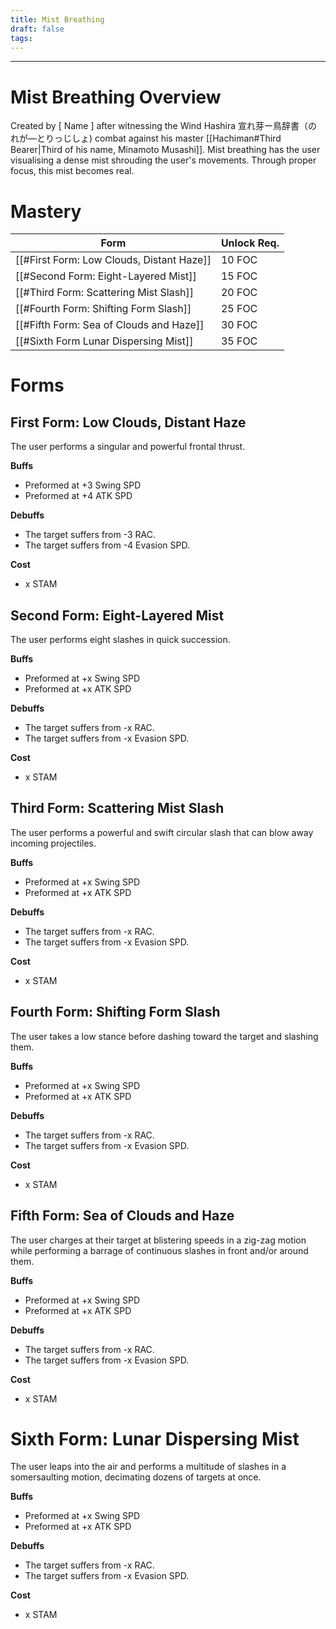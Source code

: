```yaml
---
title: Mist Breathing
draft: false
tags:
---
```


---
# Mist Breathing Overview
Created by [ Name ] after witnessing the Wind Hashira 宣れ芽ー鳥辞書（のれが—とりっじしょ) combat against his master [[Hachiman#Third Bearer|Third of his name, Minamoto Musashi]]. Mist breathing has the user visualising a dense mist shrouding the user's movements. Through proper focus, this mist becomes real.
# Mastery

| Form                                      | Unlock Req. |
| ----------------------------------------- | ----------- |
| [[#First Form: Low Clouds, Distant Haze]] | 10 FOC      |
| [[#Second Form: Eight-Layered Mist]]      | 15 FOC      |
| [[#Third Form: Scattering Mist Slash]]    | 20 FOC      |
| [[#Fourth Form: Shifting Form Slash]]     | 25 FOC      |
| [[#Fifth Form: Sea of Clouds and Haze]]   | 30 FOC      |
| [[#Sixth Form Lunar Dispersing Mist]]     | 35 FOC      |
 
# Forms

## First Form: Low Clouds, Distant Haze
The user performs a singular and powerful frontal thrust.

**Buffs**
- Preformed at +3 Swing SPD
- Preformed at +4 ATK SPD

**Debuffs**
- The target suffers from -3 RAC.
- The target suffers from -4 Evasion SPD.

**Cost**
- x STAM

## Second Form: Eight-Layered Mist
The user performs eight slashes in quick succession.

**Buffs**
- Preformed at +x Swing SPD
- Preformed at +x ATK SPD

**Debuffs**
- The target suffers from -x RAC.
- The target suffers from -x Evasion SPD.

**Cost**
- x STAM

## Third Form: Scattering Mist Slash
The user performs a powerful and swift circular slash that can blow away incoming projectiles.

**Buffs**
- Preformed at +x Swing SPD
- Preformed at +x ATK SPD

**Debuffs**
- The target suffers from -x RAC.
- The target suffers from -x Evasion SPD.


**Cost**
- x STAM
## Fourth Form: Shifting Form Slash
The user takes a low stance before dashing toward the target and slashing them.

**Buffs**
- Preformed at +x Swing SPD
- Preformed at +x ATK SPD

**Debuffs**
- The target suffers from -x RAC.
- The target suffers from -x Evasion SPD.


**Cost**
- x STAM

## Fifth Form: Sea of Clouds and Haze
The user charges at their target at blistering speeds in a zig-zag motion while performing a barrage of continuous slashes in front and/or around them.

**Buffs**
- Preformed at +x Swing SPD
- Preformed at +x ATK SPD

**Debuffs**
- The target suffers from -x RAC.
- The target suffers from -x Evasion SPD.

**Cost**
- x STAM

# Sixth Form: Lunar Dispersing Mist
The user leaps into the air and performs a multitude of slashes in a somersaulting motion, decimating dozens of targets at once.

**Buffs**
- Preformed at +x Swing SPD
- Preformed at +x ATK SPD

**Debuffs**
- The target suffers from -x RAC.
- The target suffers from -x Evasion SPD.

**Cost**
- x STAM
